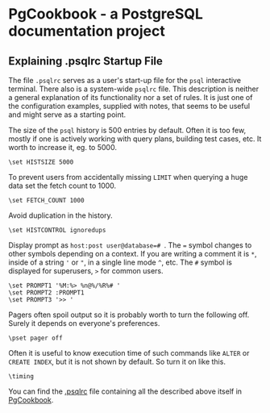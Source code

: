 # PgCookbook - a PostgreSQL documentation project

## Explaining .psqlrc Startup File

The file `.psqlrc` serves as a user's start-up file for the `psql`
interactive terminal. There also is a system-wide `psqlrc` file. This
description is neither a general explanation of its functionality nor
a set of rules. It is just one of the configuration examples, supplied
with notes, that seems to be useful and might serve as a starting
point.

The size of the `psql` history is 500 entries by default. Often it is
too few, mostly if one is actively working with query plans, building
test cases, etc. It worth to increase it, eg. to 5000.

    \set HISTSIZE 5000

To prevent users from accidentally missing `LIMIT` when querying a
huge data set the fetch count to 1000.

    \set FETCH_COUNT 1000

Avoid duplication in the history.

    \set HISTCONTROL ignoredups

Display prompt as `host:post user@database=# `. The `=` symbol changes
to other symbols depending on a context. If you are writing a comment
it is `*`, inside of a string `'` or `"`, in a single line mode `^`,
etc. The `#` symbol is displayed for superusers, `>` for common users.

    \set PROMPT1 '%M:%> %n@%/%R%# '
    \set PROMPT2 :PROMPT1
    \set PROMPT3 '>> '

Pagers often spoil output so it is probably worth to turn the
following off. Surely it depends on everyone's preferences.

    \pset pager off

Often it is useful to know execution time of such commands like
`ALTER` or `CREATE INDEX`, but it is not shown by default. So turn it
on like this.

    \timing

You can find the [.psqlrc](.psqlrc) file containing all the described
above itself in [PgCookbook](README.md).
